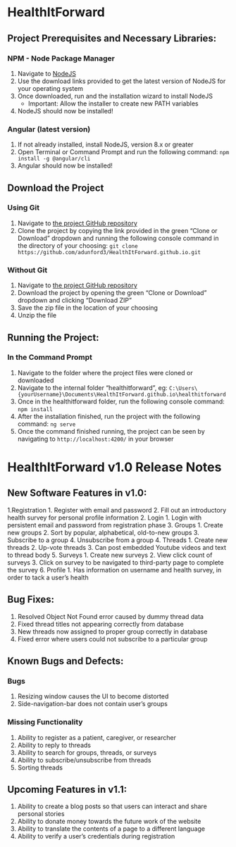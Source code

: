 # HealthItForward

## Project Prerequisites and Necessary Libraries:
### NPM - Node Package Manager
   1. Navigate to [NodeJS](https://nodejs.org/en/)
   2. Use the download links provided to get the latest version of NodeJS for your operating system
   3. Once downloaded, run and the installation wizard to install NodeJS
      * Important: Allow the installer to create new PATH variables
   4. NodeJS should now be installed!

### Angular (latest version)
   1. If not already installed, install NodeJS, version 8.x or greater
   2. Open Terminal or Command Prompt and run the following command: `npm install -g @angular/cli`
   3. Angular should now be installed!

## Download the Project
### Using Git
   1. Navigate to [the project GitHub repository](https://github.com/adunford3/HealthItForward.github.io)
   2. Clone the project by copying the link provided in the green “Clone or Download” dropdown and running the following console                command in the directory of your choosing: `git clone https://github.com/adunford3/HealthItForward.github.io.git`

### Without Git
   1. Navigate to [the project GitHub repository](https://github.com/adunford3/HealthItForward.github.io)
   2. Download the project by opening the green “Clone or Download” dropdown and clicking “Download ZIP”
   3. Save the zip file in the location of your choosing
   4. Unzip the file

## Running the Project:
### In the Command Prompt
   1. Navigate to the folder where the project files were cloned or downloaded
   2. Navigate to the internal folder “healthitforward”, eg: `C:\Users\{yourUsername}\Documents\HealthItForward.github.io\healthitforward`
   3. Once in the healthitforward folder, run the following console command: `npm install`
   4. After the installation finished, run the project with the following command: `ng serve`
   5. Once the command finished running, the project can be seen by navigating to `http://localhost:4200/` in your browser

# HealthItForward v1.0 Release Notes

## New Software Features in v1.0:
   1.Registration
      1. Register with email and password
      2. Fill out an introductory health survey for personal profile information
   2. Login
      1. Login with persistent email and password from registration phase
   3. Groups
      1. Create new groups
      2. Sort by popular, alphabetical, old-to-new groups
      3. Subscribe to a group
      4. Unsubscribe from a group
   4. Threads
      1. Create new threads
      2. Up-vote threads
      3. Can post embedded Youtube videos and text to thread body
   5. Surveys
      1. Create new surveys
      2. View click count of surveys
      3. Click on survey to be navigated to third-party page to complete the survey
   6. Profile
      1. Has information on username and health survey, in order to tack a user’s health

## Bug Fixes:
   1. Resolved Object Not Found error caused by dummy thread data
   2. Fixed thread titles not appearing correctly from database
   3. New threads now assigned to proper group correctly in database
   4. Fixed error where users could not subscribe to a particular group

## Known Bugs and Defects:
### Bugs
   1. Resizing window causes the UI to become distorted
   2. Side-navigation-bar does not contain user’s groups

### Missing Functionality
   1. Ability to register as a patient, caregiver, or researcher
   2. Ability to reply to threads
   3. Ability to search for groups, threads, or surveys
   4. Ability to subscribe/unsubscribe from threads
   5. Sorting threads

## Upcoming Features in v1.1:
   1. Ability to create a blog posts so that users can interact and share personal stories
   2. Ability to donate money towards the future work of the website
   3. Ability to translate the contents of a page to a different language
   4. Ability to verify a user’s credentials during registration
